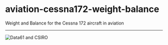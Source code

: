 # aviation-cessna172-weight-balance

Weight and Balance for the Cessna 172 aircraft in aviation

----

![Data61 and CSIRO](http://i.imgur.com/0h9dFhl.png)

